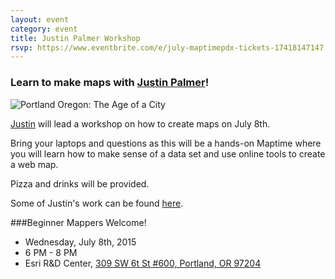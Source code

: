 ```yaml
---
layout: event
category: event
title: Justin Palmer Workshop
rsvp: https://www.eventbrite.com/e/july-maptimepdx-tickets-17418147147
---
```


### Learn to make maps with [Justin Palmer](https://twitter.com/caged)!

![Portland Oregon: The Age of a City](http://labratrevenge.com/img/posts/pdx-buildings.png)

[Justin](https://twitter.com/caged) will lead a workshop on how to create maps on July 8th.

Bring your laptops and questions as this will be a hands-on Maptime where you will learn how to make sense of a data set and use online tools to create a web map.

Pizza and drinks will be provided.

Some of Justin's work can be found [here](http://labratrevenge.com/).

###Beginner Mappers Welcome! 

- Wednesday, July 8th, 2015 
- 6 PM - 8 PM 
- Esri R&D Center, [309 SW 6t St #600, Portland, OR 97204](https://goo.gl/maps/HRJ7y)
